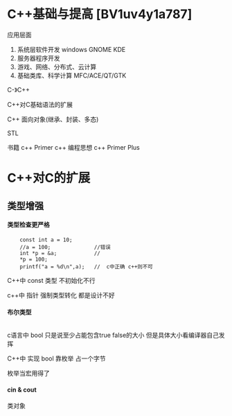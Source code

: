 # C++基础与提高 [BV1uv4y1a787]

应用层面 

1. 系统层软件开发  windows GNOME KDE
2. 服务器程序开发
3. 游戏、网络、分布式、云计算
4. 基础类库、科学计算    MFC/ACE/QT/GTK


C-》C++

C++对C基础语法的扩展

C++ 面向对象(继承、封装、多态)

STL

书籍
c++ Primer
c++ 编程思想
c++ Primer Plus

# C++对C的扩展

## 类型增强

#### 类型检查更严格

```   
    const int a = 10;
    //a = 100;              //错误
    int *p = &a;            //
    *p = 100;
    printf("a = %d\n",a);   //  c中正确 c++则不可
```
C++中 const 类型 不初始化不行

c++中 指针 强制类型转化 都是设计不好

#### 布尔类型
```

```

[](https://blog.csdn.net/gubaofu/article/details/115179096)

c语言中 bool 只是说至少占能包含true false的大小 但是具体大小看编译器自己发挥

C++中 实现 bool 靠枚举 占一个字节

枚举当宏用得了

#### cin & cout

类对象

